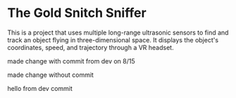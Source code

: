 # The Gold Snitch Sniffer
This is a project that uses multiple long-range ultrasonic sensors to find and track
an object flying in three-dimensional space. It displays the object's coordinates,
speed, and trajectory through a VR headset.

made change with commit from dev on 8/15

made change without commit

hello from dev commit
